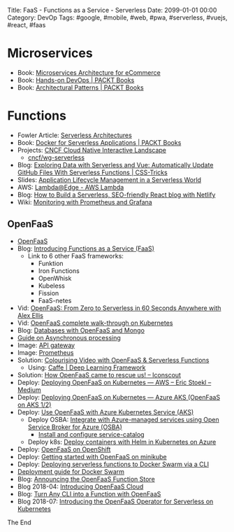 Title: FaaS - Functions as a Service - Serverless
Date: 2099-01-01 00:00
Category: DevOp
Tags: #google, #mobile, #web, #pwa, #serverless, #vuejs, #react, #faas

# Microservices

* Book: [Microservices Architecture for eCommerce](http://go.divante.co/microservices-architecture-ecommerce/)
* Book: [Hands-on DevOps | PACKT Books](https://www.packtpub.com/virtualization-and-cloud/hands-devops)
* Book: [Architectural Patterns | PACKT Books](https://www.packtpub.com/application-development/architectural-patterns)

# Functions

* Fowler Article: [Serverless Architectures](https://martinfowler.com/articles/serverless.html)
* Book: [Docker for Serverless Applications | PACKT Books](https://www.packtpub.com/virtualization-and-cloud/docker-serverless-applications)
* Projects: [CNCF Cloud Native Interactive Landscape](https://landscape.cncf.io/landscape=serverless)
    * [cncf/wg-serverless](https://github.com/cncf/wg-serverless#landscape) 
* Blog: [Exploring Data with Serverless and Vue: Automatically Update GitHub Files With Serverless Functions | CSS-Tricks](https://css-tricks.com/exploring-data-with-serverless-and-vue-part-i/)
* Slides: [Application Lifecycle Management in a Serverless World](https://www.slideshare.net/AmazonWebServices/application-lifecycle-management-in-a-serverless-world)
* AWS: [Lambda@Edge - AWS Lambda](https://docs.aws.amazon.com/lambda/latest/dg/lambda-edge.html)
* Blog: [How to Build a Serverless, SEO-friendly React blog with Netlify](https://buttercms.com/blog/serverless-react-blog-tutorial)
* Wiki: [Monitoring with Prometheus and Grafana](https://github.com/hashicorp/faas-nomad/wiki/Monitoring-with-Prometheus-and-Grafana)

## OpenFaaS

* [OpenFaaS](https://www.openfaas.com/)
* Blog: [Introducing Functions as a Service (FaaS)](https://blog.alexellis.io/introducing-functions-as-a-service/)
    * Link to 6 other FaaS frameworks: 
        * Funktion
        * Iron Functions
        * OpenWhisk
        * Kubeless
        * Fission
        * FaaS-netes
* Vid: [OpenFaaS: From Zero to Serverless in 60 Seconds Anywhere with Alex Ellis](https://www.youtube.com/watch?v=C3agSKv2s_w)
* Vid: [OpenFaaS complete walk-through on Kubernetes](https://www.youtube.com/watch?v=0DbrLsUvaso)
* Blog: [Databases with OpenFaaS and Mongo](https://blog.alexellis.io/serverless-databases-with-openfaas-and-mongo/)
* [Guide on Asynchronous processing](https://github.com/openfaas/faas/blob/master/guide/asynchronous.md)
* Image: [API gateway](https://hub.docker.com/r/functions/gateway/)
* Image: [Prometheus](https://hub.docker.com/r/functions/prometheus/)
* Solution: [Colourising Video with OpenFaaS &amp; Serverless Functions](https://finnian.io/blog/colourising-video-with-openfaas-serverless-functions/)
    * Using: [Caffe | Deep Learning Framework](http://caffe.berkeleyvision.org/)
* Solution: [How OpenFaaS came to rescue us! – Iconscout](https://medium.com/iconscout/how-openfaas-came-to-rescue-us-ec129518cd46)
* Deploy: [Deploying OpenFaaS on Kubernetes — AWS – Eric Stoekl – Medium](https://medium.com/@ericstoekl/deploying-openfaas-on-kubernetes-aws-259ec9515e3c)
* Deploy: [Deploying OpenFaaS on Kubernetes — Azure AKS (OpenFaaS on AKS 1/2)](https://medium.com/@ericstoekl/deploying-openfaas-on-kubernetes-azure-aks-4eea99d0743f)
* Deploy: [Use OpenFaaS with Azure Kubernetes Service (AKS)](https://docs.microsoft.com/da-dk/azure/aks/openfaas)
    * Deploy OSBA: [Integrate with Azure-managed services using Open Service Broker for Azure (OSBA)](https://docs.microsoft.com/da-dk/azure/aks/integrate-azure)
        * [Install and configure service-catalog](https://github.com/manifoldco/service-catalog-tutorial/blob/master/labs/install-and-configure-service-catalog.md)
    * Deploy k8s: [Deploy containers with Helm in Kubernetes on Azure](https://docs.microsoft.com/da-dk/azure/aks/kubernetes-helm)
* Deploy: [OpenFaaS on OpenShift](https://blog.openshift.com/openfaas-on-openshift/)
* Deploy: [Getting started with OpenFaaS on minikube](https://medium.com/devopslinks/getting-started-with-openfaas-on-minikube-634502c7acdf)
* Deploy: [Deploying serverless functions to Docker Swarm via a CLI](https://dev.to/developius/functions-as-a-service---deploying-functions-to-docker-swarm-via-a-cli)
* [Deployment guide for Docker Swarm](https://docs.openfaas.com/deployment/docker-swarm/)
* Blog: [Announcing the OpenFaaS Function Store](https://blog.alexellis.io/announcing-function-store/)
* Blog 2018-04: [Introducing OpenFaaS Cloud](https://blog.alexellis.io/introducing-openfaas-cloud/)
* Blog: [Turn Any CLI into a Function with OpenFaaS](https://blog.alexellis.io/cli-functions-with-openfaas/)
* Blog 2018-07: [Introducing the OpenFaaS Operator for Serverless on Kubernetes](https://blog.alexellis.io/introducing-the-openfaas-operator/)

The End